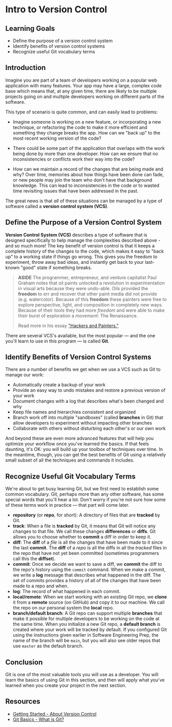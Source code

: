 # Intro to Version Control

## Learning Goals

- Define the purpose of a version control system
- Identify benefits of version control systems
- Recognize useful Git vocabulary terms

## Introduction

Imagine you are part of a team of developers working on a popular web
application with many features. Your app may have a large, complex code
base which means that, at any given time, there are likely to be multiple
projects going on and multiple developers working on different parts of the
software.

This type of scenario is quite common, and can easily lead to problems:

- Imagine someone is working on a new feature, or incorporating a new technique,
  or refactoring the code to make it more efficient and something they change
  breaks the app. How can we "back up" to the most recent working version of the
  code?

- There could be some part of the application that overlaps with the work
  being done by more than one developer. How can we ensure that no
  inconsistencies or conflicts work their way into the code?

- How can we maintain a record of the changes that are being made and why? Over
  time, memories about how things have been done can fade, or new people may
  join the team who don't have that background knowledge. This can lead to
  inconsistencies in the code or to wasted time revisiting issues that have been
  addressed in the past.

The great news is that _all_ of these situations can be managed by a type of
software called a **version control system (VCS)**.

## Define the Purpose of a Version Control System

**Version Control System (VCS)** describes a type of software that is designed
specifically to help manage the complexities described above - and so much more!
The key benefit of version control is that it keeps a complete history of the
changes to the code, which makes it easy to "back up" to a working state if
things go wrong. This gives you the freedom to experiment, throw away bad ideas,
and instantly get back to your last-known "good" state if something breaks.

> **ASIDE** The programmer, entrepreneur, and venture capitalist Paul Graham
> notes that oil paints unlocked a revolution in experimentation in visual arts
> because they were undo-able. Oils provided the **freedom** to err and recover
> that other paint media did not provide (e.g. watercolor). Because of this
> **freedom** these painters were free to explore perspective, light, and
> composition in completely new ways. Because of their _tools_ they had more
> _freedom_ and were able to make their burst of exploration a _movement_: The
> Renaissance.
>
> Read more in his essay ["Hackers and Painters."][hp]

There are several VCS's available, but the most popular — and the one you'll
learn to use in this program — is called **Git**.

## Identify Benefits of Version Control Systems

There are a number of benefits we get when we use a VCS such as Git to manage our
work:

- Automatically create a backup of your work
- Provide an easy way to undo mistakes and restore a previous version of your
  work
- Document changes with a log that describes what's been changed and why
- Keep file names and hierarchies consistent and organized
- Branch work off into multiple "sandboxes" (called **branches** in Git) that
  allow developers to experiment without impacting other branches
- Collaborate with others without disturbing each other's or our own work

And beyond these are even more advanced features that will help you optimize
your workflow once you've learned the basics. If that feels daunting, it's OK:
you will build up your toolbox of techniques over time. In the meantime, though,
you can get the best benefits of Git using a relatively small subset of all the
techniques and commands it includes.

## Recognize Useful Git Vocabulary Terms

We're about to get busy learning Git, but we first need to establish some common
vocabulary. Git, perhaps more than any other software, has some special words
that you'll hear a lot. Don't worry if you're not sure how some of these terms
work in practice — that part will come later.

- **repository** (or **repo**, for short): A directory of files that are
  **tracked** by Git.
- **track**: When a file is **tracked** by Git, it means that Git will notice
  any changes to that file. We call these changes **differences** or **diffs**.
  Git allows you to choose whether to **commit** a diff in order to keep it.
- **diff**: The **diff** of a _file_ is all the changes that have been made to
  it since the last **commit**. The **diff** of a _repo_ is all the diffs in all
  the _tracked_ files in the repo that have not yet been committed (sometimes
  programmers call this the **diffset**).
- **commit**: Once we decide we want to save a diff, we **commit** the diff to
  the repo's history using the `commit` command. When we make a commit, we write
  a **log** message that describes what happened in the diff. The set of commits
  provides a history of all of the changes that have been made to a repo and
  when.
- **log**: The record of what happened in each commit.
- **local/remote**: When we start working with an existing Git repo, we
  **clone** it from a **remote** source (on GitHub) and copy it to our machine.
  We call the repo on our personal system the **local** repo.
- **branch/default branch**: A Git repo can support multiple **branches** that
  make it possible for multiple developers to be working on the code at the same
  time. When you initialize a new Git repo, a **default branch** is created
  where your work will be tracked by default. If you configured Git using the
  instructions given earlier in Software Engineering Prep, the name of the branch
  will be `main`, but you will also see older repos that use `master` as the
  default branch.

## Conclusion

Git is one of the most valuable tools you will use as a developer. You will
learn the basics of using Git in this section, and then will apply what you've
learned when you create your project in the next section.

## Resources

- [Getting Started - About Version Control][about-version-control]
- [Git Basics - What is Git?][git-get-started]

[about-version-control]: http://git-scm.com/book/en/Getting-Started-About-Version-Control
[git-get-started]: http://git-scm.com/video/what-is-git
[hp]: http://www.paulgraham.com/hp.html
[iso8601]: https://en.wikipedia.org/wiki/ISO_8601
